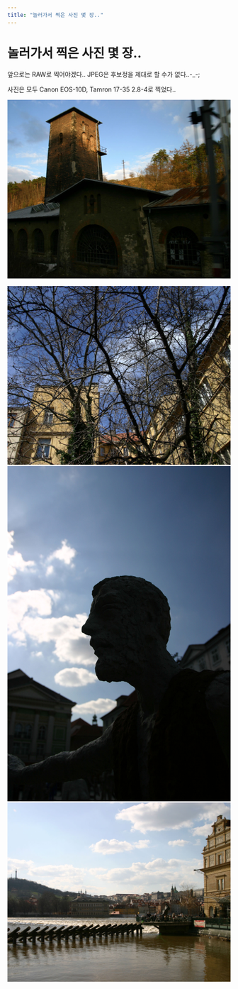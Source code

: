 ```yaml
---
title: "놀러가서 찍은 사진 몇 장.."
---
```

# 놀러가서 찍은 사진 몇 장..

앞으로는 RAW로 찍어야겠다.. JPEG은 후보정을 제대로 할 수가 없다..-_-;

사진은 모두 Canon EOS-10D, Tamron 17-35 2.8-4로 찍었다..

![image](/assets/images/26bc528ce7289fff5a990ec80821ac5e.png)

![image](/assets/images/341a61b796c522aa1fae0028a090d0c1.png)
![image](/assets/images/8e36d7a1edf980315cab5987c7db2dfc.png)
![image](/assets/images/821845d4ae0b1b16bef384306aa4fde4.png)

